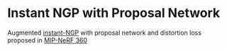 # Instant NGP with Proposal Network
Augmented [instant-NGP](https://arxiv.org/abs/2201.05989) with proposal network and distortion loss proposed in [MIP-NeRF 360](https://arxiv.org/abs/2111.12077)
